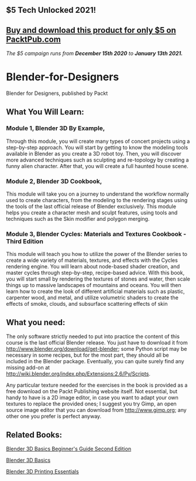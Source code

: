 ## $5 Tech Unlocked 2021!
[Buy and download this product for only $5 on PacktPub.com](https://www.packtpub.com/)
-----
*The $5 campaign         runs from __December 15th 2020__ to __January 13th 2021.__*

# Blender-for-Designers
Blender for Designers, published by Packt

## What You Will Learn:

### Module 1, Blender 3D By Example,
Through this module, you will create many types of concert projects using a step-by-step approach. You will start by getting to know the modeling tools available in Blender as you create a 3D robot toy. Then, you will discover more advanced techniques such as sculpting and re-topology by creating a funny alien character. After that, you will create a full haunted house scene.

### Module 2, Blender 3D Cookbook,
This module will take you on a journey to understand the workflow normally used to create characters, from the modeling to the rendering stages using the tools of the last official release of Blender exclusively.
This module helps you create a character mesh and sculpt features, using tools and techniques such as the Skin modifier and polygon merging.

### Module 3, Blender Cycles: Materials and Textures Cookbook - Third Edition
This module will teach you how to utilize the power of the Blender series to create a wide variety of materials, textures, and effects with the Cycles rendering engine. You will learn about node-based shader creation, and master cycles through step-by-step, recipe-based advice. With this book, you will start small by rendering the textures of stones and water, then scale things up to massive landscapes of mountains and oceans. You will then learn how to create the look of different artificial materials such as plastic, carpenter wood, and metal, and utilize volumetric shaders to create the effects of smoke, clouds, and subsurface scattering effects of skin

## What you need:
The only software strictly needed to put into practice the content of this course is the last official Blender release. You just have to download it from http://www.blender.org/download/get-blender; some Python script may be necessary in some recipes, but for the most part, they should all be included in the Blender package. Eventually, you can quite surely find any missing add-on at http://wiki.blender.org/index.php/Extensions:2.6/Py/Scripts.

Any particular texture needed for the exercises in the book is provided as a free download on the Packt Publishing website itself. Not essential, but handy to have is a 2D image editor, in case you want to adapt your own textures to replace the provided ones; I suggest you try Gimp, an open source image editor that you can download from http://www.gimp.org; any other one you prefer is perfect anyway.

## Related Books:
[Blender 3D Basics Beginner's Guide Second Edition](https://www.packtpub.com/hardware-and-creative/blender-3d-basics-second-edition?utm_source=GitHub&utm_medium=Repository&utm_campaign=9781783984909)

[Blender 3D Basics](https://www.packtpub.com/hardware-and-creative/blender-3d-basics?utm_source=GitHub&utm_medium=Repository&utm_campaign=9781849516907)

[Blender 3D Printing Essentials](https://www.packtpub.com/hardware-and-creative/blender-3d-printing-essentials?utm_source=GitHub&utm_medium=Repository&utm_campaign=9781783284597)
